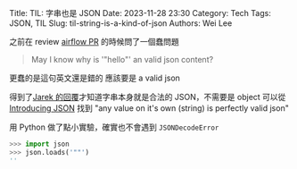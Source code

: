 Title: TIL: 字串也是 JSON
Date: 2023-11-28 23:30
Category: Tech
Tags: JSON, TIL
Slug: til-string-is-a-kind-of-json
Authors: Wei Lee

之前在 review [airflow PR](https://github.com/apache/airflow/pull/33224) 的時候問了一個蠢問題

> May I know why is '"hello"' an valid json content?

更蠢的是這句英文還是錯的
應該要是 a valid json

<!--more-->

得到了[Jarek 的回覆](https://github.com/apache/airflow/pull/33224#discussion_r1292201137)才知道字串本身就是合法的 JSON，不需要是 object
可以從 [Introducing JSON](https://www.json.org/json-en.html) 找到 "any value on it's own (string) is perfectly valid json"

用 Python 做了點小實驗，確實也不會遇到 `JSONDecodeError`

```python
>>> import json
>>> json.loads('""')
''
```
